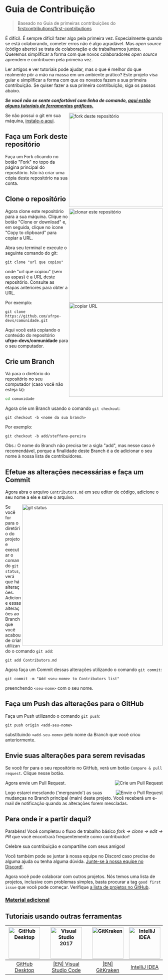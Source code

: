 # Guia de Contribuição

> Baseado no Guia de primeiras contribuições do [firstcontributions/first-contributions](https://github.com/firstcontributions/first-contributions)

É difícil. É sempre difícil fazer algo pela primeira vez. Especialmente quando se está colaborando, cometer erros não é algo agradável. Mas *open source* (código aberto) se trata de colaboração e de trabalharmos juntos. Queremos simplificar a forma com que novos colaboradores *open source* aprendem e contribuem pela primeira vez.

Ler artigos e ver tutoriais pode ajudar, mas o que é melhor do que realmente pôr a mão na massa em um ambiente prático? Este projeto visa guiar e simplificar a forma com que os novatos fazem a sua primeira contribuição. Se quiser fazer a sua primeira contribuição, siga os passos abaixo.

**_Se você não se sente confortável com linha de comando, [aqui estão alguns tutoriais de ferramentas gráficas.](#Tutoriais-usando-outras-ferramentas)_**

<img align="right" width="300" src="https://firstcontributions.github.io/assets/Readme/fork.png" alt="fork deste repositório" />

Se não possui o git em sua máquina, [instale-o aqui](https://help.github.com/articles/set-up-git/).

## Faça um Fork deste repositório

Faça um Fork clicando no botão "Fork" no topo da página principal do repositório. Isto irá criar uma cópia deste repositório na sua conta.

## Clone o repositório

<img align="right" width="300" src="https://firstcontributions.github.io/assets/Readme/clone.png" alt="clonar este repositório" />

Agora clone este repositório para a sua máquina. Clique no botão "Clone or download" e, em seguida, clique no ícone "Copy to clipboard" para copiar a URL.

Abra seu terminal e execute o seguinte comando do git:

```git
git clone "url que copiou"
```

onde "url que copiou" (sem as aspas) é a URL deste repositório. Consulte as etapas anteriores para obter a URL.

<img align="right" width="300" src="https://firstcontributions.github.io/assets/Readme/copy-to-clipboard.png" alt="copiar URL" />

Por exemplo:

```git
git clone https://github.com/ufrpe-devs/comunidade.git
```

Aqui você está copiando o conteúdo do repositório **ufrpe-devs/comunidade** para o seu computador.

## Crie um Branch

Vá para o diretório do repositório no seu computador (caso você não esteja lá):

```bash
cd comunidade
```

Agora crie um Branch usando o comando `git checkout`:

```git
git checkout -b <nome da sua branch>
```

Por exemplo:

```git
git checkout -b add/steffano-pereira
```

Obs.: O nome do Branch não precisa ter a sigla "add", mas nesse caso é recomendável, porque a finalidade deste Branch é a de adicionar o seu nome à nossa lista de contribuidores.

## Efetue as alterações necessárias e faça um Commit

Agora abra o arquivo `Contributors.md` em seu editor de código, adicione o seu nome a ele e salve o arquivo.

<img align="right" width="450" src="https://firstcontributions.github.io/assets/Readme/git-status.png" alt="git status" />

Se você for para o diretório do projeto e executar o comando `git status`, verá que há alterações. Adicione essas alterações ao Branch que você acabou de criar utilizando o comando `git add`:

```git
git add Contributors.md
```

Agora faça um Commit dessas alterações utilizando o comando `git commit`:

```git
git commit -m "Add <seu-nome> to Contributors list"
```

preenchendo `<seu-nome>` com o seu nome.

## Faça um Push das alterações para o GitHub

Faça um Push utilizando o comando `git push`:

```git
git push origin <add-seu-nome>
```

substituindo `<add-seu-nome>` pelo nome da Branch que você criou anteriormente.

## Envie suas alterações para serem revisadas

Se você for para o seu repositório no GitHub, verá um botão `Compare & pull request`. Clique nesse botão.

<img style="float: right;" src="https://firstcontributions.github.io/assets/Readme/compare-and-pull.png" alt="Crie um Pull Request" />

Agora envie um Pull Request.

<img style="float: right;" src="https://firstcontributions.github.io/assets/Readme/submit-pull-request.png" alt="Envie o Pull Request" />

Logo estarei mesclando ('mergeando') as suas mudanças no Branch principal (main) deste projeto. Você receberá um e-mail de notificação quando as alterações forem mescladas.

## Para onde ir a partir daqui?

Parabéns! Você completou o fluxo de trabalho básico _fork -> clone -> edit -> PR_ que você encontrará frequentemente como contribuidor!

Celebre sua contribuição e compartilhe com seus amigos!

Você também pode se juntar à nossa equipe no Discord caso precise de alguma ajuda ou tenha alguma dúvida. [Junte-se à nossa equipe no Discord!](https://discord.com/invite/xeEaKKG).

Agora você pode colaborar com outros projetos. Nós temos uma lista de projetos, inclusive com problemas simples, basta procurar a tag `good first issue` que você pode começar. Verifique [a lista de projetos no GitHub](https://github.com/orgs/ufrpe-devs/repositories).

### [Material adicional](https://github.com/firstcontributions/first-contributions/blob/41d31fc572cf921c8a48e067e3ce1414ba4c1de6/additional-material/translations/additional-material.pt_br.md)

## Tutoriais usando outras ferramentas

|<a href="../github-desktop-tutorial.md"><img alt="GitHub Desktop" src="https://desktop.github.com/images/desktop-icon.svg" width="100"></a>|<a href="../github-windows-vs2017-tutorial.md"><img alt="Visual Studio 2017" src="https://upload.wikimedia.org/wikipedia/commons/2/2d/Visual_Studio_Code_1.18_icon.svg" width="100"></a>|<a href="../gitkraken-tutorial.md"><img alt="GitKraken" src="https://firstcontributions.github.io/assets/Readme/gk-icon.png" width="100"></a>| <a href="github-windows-intellij-tutorial.md"><img alt="IntelliJ IDEA" src="https://upload.wikimedia.org/wikipedia/commons/9/9c/IntelliJ_IDEA_Icon.svg" width=100></a> |
|:---:|:---:|:---:|:---:|
|[GitHub Desktop](https://github.com/firstcontributions/first-contributions/blob/41d31fc572cf921c8a48e067e3ce1414ba4c1de6/gui-tool-tutorials/github-desktop-tutorial-ptBR.md)|[[EN] Visual Studio Code](https://github.com/firstcontributions/first-contributions/blob/41d31fc572cf921c8a48e067e3ce1414ba4c1de6/gui-tool-tutorials/github-windows-vs-code-tutorial.md)|[[EN] GitKraken](https://github.com/firstcontributions/first-contributions/blob/41d31fc572cf921c8a48e067e3ce1414ba4c1de6/gui-tool-tutorials/gitkraken-tutorial.md)|[IntelliJ IDEA](https://github.com/firstcontributions/first-contributions/blob/41d31fc572cf921c8a48e067e3ce1414ba4c1de6/gui-tool-tutorials/translations/github-windows-intellij-tutorial.pt_br.md)         |
